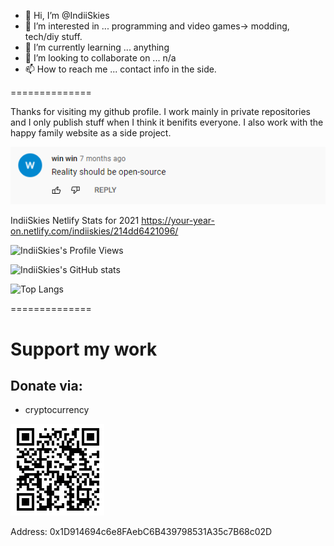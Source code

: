 - 👋 Hi, I’m @IndiiSkies
- 👀 I’m interested in ... programming and video games-> modding, tech/diy stuff.
- 🌱 I’m currently learning ... anything
- 💞️ I’m looking to collaborate on ... n/a
- 📫 How to reach me ... contact info in the side.

==============

Thanks for visiting my github profile. I work mainly in private repositories and I only publish stuff when I think it benifits everyone. I also work with the happy family website as a side project.



![IndiiSkies's banner](./Screenshot_1.png)
<!---
IndiiSkies/IndiiSkies is a ✨ special ✨ repository because its `README.md` (this file) appears on your GitHub profile.
You can click the Preview link to take a look at your changes.
--->

IndiiSkies Netlify Stats for 2021 https://your-year-on.netlify.com/indiiskies/214dd6421096/

![IndiiSkies's Profile Views](https://komarev.com/ghpvc/?username=IndiiSkies)

![IndiiSkies's GitHub stats](https://github-readme-stats.vercel.app/api?username=IndiiSkies&count_private=true&show_icons=true&theme=merko)

![Top Langs](https://github-readme-stats.vercel.app/api/top-langs/?username=IndiiSkies&langs_count=8)


==============
# Support my work
## Donate via:
- cryptocurrency

![IndiiSkies's Cryptocurrency Donation Address](./cryptaddr.PNG)

Address: 0x1D914694c6e8FAebC6B439798531A35c7B68c02D

